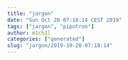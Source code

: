 ```yaml
---
title: "jargon"
date: "Sun Oct 20 07:18:14 CEST 2019"
tags: ["jargon", "pipotron"]
author: m1ch3l
categories: ["generated"]
slug: "jargon/2019-10-20-07:18:14"
---
```



